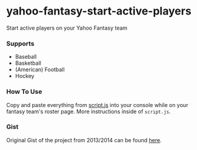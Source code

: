 # yahoo-fantasy-start-active-players
Start active players on your Yahoo Fantasy team

### Supports
- Baseball
- Basketball
- (American) Football
- Hockey

### How To Use
Copy and paste everything from [script.js](./script.js) into your console while on your fantasy team's roster page. More instructions inside of `script.js`.

### Gist
Original Gist of the project from 2013/2014 can be found [here](https://gist.github.com/devinmcinnis/8109488).

